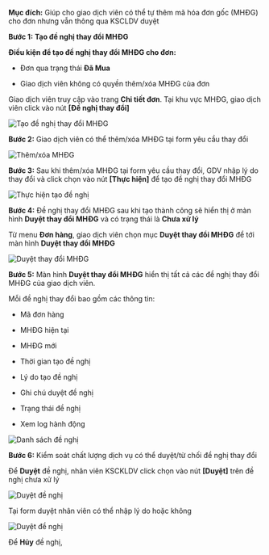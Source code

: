 **Mục đích:** Giúp cho giao dịch viên có thể tự thêm mã hóa đơn gốc (MHĐG) cho đơn nhưng vẫn thông qua KSCLDV duyệt

**Bước 1:** **Tạo đề nghị thay đổi MHĐG**

**Điều kiện để tạo đề nghị thay đổi MHĐG cho đơn:** 

- Đơn qua trạng thái **Đã Mua**

- Giao dịch viên không có quyền thêm/xóa MHĐG của đơn


Giao dịch viên truy cập vào trang **Chi tiết đơn**. Tại khu vực MHĐG, giao dịch viên click vào nút **[Đề nghị thay đổi]**

![Tạo đề nghị thay đổi MHĐG](https://user-images.githubusercontent.com/76998374/105677098-06a3fc80-5f1e-11eb-9859-f6011421ae94.png)

**Bước 2:** Giao dịch viên có thể thêm/xóa MHĐG tại form yêu cầu thay đổi

![Thêm/xóa MHĐG](https://user-images.githubusercontent.com/76998374/105677583-a06ba980-5f1e-11eb-99c5-35df34730df6.png)


**Bước 3:** Sau khi thêm/xóa MHĐG tại form yêu cầu thay đổi, GDV nhập lý do thay đổi và click chọn vào nút **[Thực hiện]** để tạo đề nghị thay đổi MHĐG

![Thực hiện tạo đề nghị](https://user-images.githubusercontent.com/76998374/105679021-73b89180-5f20-11eb-83fb-87ce0940040d.png)

**Bước 4:** Đề nghị thay đổi MHĐG sau khi tạo thành công sẽ hiển thị ở màn hình **Duyệt thay đổi MHĐG** và có trạng thái là **Chưa xử lý**

Từ menu **Đơn hàng**, giao dịch viên chọn mục **Duyệt thay đổi MHĐG** để tới màn hình **Duyệt thay đổi MHĐG**

![Duyệt thay đổi MHĐG](https://user-images.githubusercontent.com/76998374/105679570-3c96b000-5f21-11eb-9b26-51172110eadc.png)


**Bước 5:** Màn hình **Duyệt thay đổi MHĐG** hiển thị tất cả các đề nghị thay đổi MHĐG của giao dịch viên. 

Mỗi đề nghị thay đổi bao gồm các thông tin: 

- Mã đơn hàng

- MHĐG hiện tại

- MHĐG mới

- Thời gian tạo đề nghị

- Lý do tạo đề nghị 

- Ghi chú duyệt đề nghị 

- Trạng thái đề nghị

- Xem log hành động 

![Danh sách đề nghị](https://user-images.githubusercontent.com/76998374/105680072-d8282080-5f21-11eb-858c-9c1cf0203abc.png)


**Bước 6:** Kiểm soát chất lượng dịch vụ có thể duyệt/từ chối đề nghị thay đổi

Để **Duyệt** đề nghị, nhân viên KSCKLDV click chọn vào nút **[Duyệt]** trên đề nghị chưa xử lý

![Duyệt đề nghị](https://user-images.githubusercontent.com/76998374/105680642-99df3100-5f22-11eb-901e-94834f027f26.png)

Tại form duyệt nhân viên có thể nhập lý do hoặc không

![Duyệt đề nghị](https://user-images.githubusercontent.com/76998374/105681056-30abed80-5f23-11eb-810d-13f6e5e5d4a8.png)

Để **Hủy** đề nghị, 












